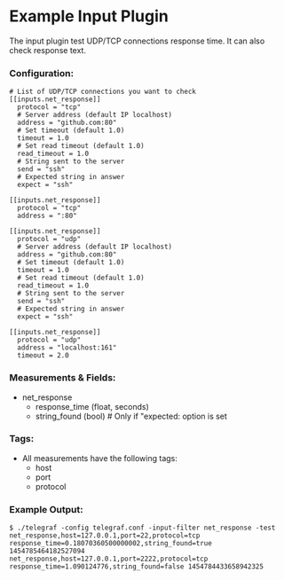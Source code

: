 # Example Input Plugin

The input plugin test UDP/TCP connections response time.
It can also check response text.

### Configuration:

```
# List of UDP/TCP connections you want to check
[[inputs.net_response]]
  protocol = "tcp"
  # Server address (default IP localhost)
  address = "github.com:80"
  # Set timeout (default 1.0)
  timeout = 1.0
  # Set read timeout (default 1.0)
  read_timeout = 1.0
  # String sent to the server
  send = "ssh"
  # Expected string in answer
  expect = "ssh"

[[inputs.net_response]]
  protocol = "tcp"
  address = ":80"

[[inputs.net_response]]
  protocol = "udp"
  # Server address (default IP localhost)
  address = "github.com:80"
  # Set timeout (default 1.0)
  timeout = 1.0
  # Set read timeout (default 1.0)
  read_timeout = 1.0
  # String sent to the server
  send = "ssh"
  # Expected string in answer
  expect = "ssh"

[[inputs.net_response]]
  protocol = "udp"
  address = "localhost:161"
  timeout = 2.0
```

### Measurements & Fields:

- net_response
    - response_time (float, seconds)
    - string_found (bool) # Only if "expected: option is set

### Tags:

- All measurements have the following tags:
    - host
    - port
    - protocol

### Example Output:

```
$ ./telegraf -config telegraf.conf -input-filter net_response -test
net_response,host=127.0.0.1,port=22,protocol=tcp response_time=0.18070360500000002,string_found=true 1454785464182527094
net_response,host=127.0.0.1,port=2222,protocol=tcp response_time=1.090124776,string_found=false 1454784433658942325

```
